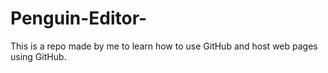 # Penguin-Editor-
This is a repo made by me to learn how to use GitHub and host web pages using GitHub.
